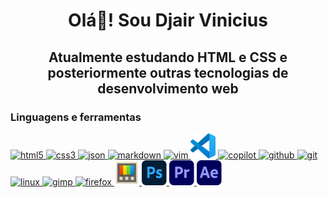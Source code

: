<!--
## Hi there 👋
**djairvinicius/djairvinicius** is a ✨ _special_ ✨ repository because its `README.md` (this file) appears on your GitHub profile.

Here are some ideas to get you started:

- 🔭 I’m currently working on ...
- 🌱 I’m currently learning ...
- 👯 I’m looking to collaborate on ...
- 🤔 I’m looking for help with ...
- 💬 Ask me about ...
- 📫 How to reach me: ...
- 😄 Pronouns: ...
- ⚡ Fun fact: ...
-->
<h1 align="center">
    Olá👋! Sou Djair Vinicius
</h1>

<h2 align="center">
Atualmente estudando HTML e CSS e posteriormente outras tecnologias de desenvolvimento web
</h2>

<h3 align="left">Linguagens e ferramentas</h3>
<p align="left"> 
<!--html5-->
<a href="https://www.w3.org/html/" target="_blank" rel="noreferrer"> 
<img src="https://img.shields.io/badge/HTML5-E34F26.svg?style=for-the-badge&logo=HTML5&logoColor=white" alt="html5"> 
</a>
<!--css-->
<a href="https://www.w3schools.com/css/" target="_blank" rel="noreferrer"> 
<img src="https://img.shields.io/badge/CSS-663399.svg?style=for-the-badge&logo=CSS&logoColor=white" alt="css3"> 
</a>
<!--json-->
<a href="https://json.org/" target="_blank" rel="noreferrer">
<img src="https://img.shields.io/badge/JSON-000000.svg?style=for-the-badge&logo=JSON&logoColor=white" alt="json">
</a>
<!--markdown-->
<a href="https://www.markdownguide.org/" target="_blank" rel="noreferrer">
<img src="https://img.shields.io/badge/Markdown-000000.svg?style=for-the-badge&logo=Markdown&logoColor=white" alt="markdown">
</a>
<!--vim-->
<a href="https://www.vim.org/" target="_blank" rel="noreferrer">
<img src="https://img.shields.io/badge/Vim-019733.svg?style=for-the-badge&logo=Vim&logoColor=white" alt="vim">
<!--vscode-->
<a href="https://code.visualstudio.com/" target="_blank" rel="noreferrer">
<img src="assets/icons/tools/vscode.svg" alt="vscode" width="40" height="40">
</a>
<!--copilot-->
<a href="https://github.com/features/copilot" target="_blank" rel="noreferrer">
<img src="https://img.shields.io/badge/GitHub%20Copilot-000000.svg?style=for-the-badge&logo=GitHub-Copilot&logoColor=white" alt="copilot">
<!--github-->
<a href="https://github.com/" target="_blank" rel="noreferrer">
<img src="https://img.shields.io/badge/GitHub-100000?style=for-the-badge&logo=github&logoColor=white" alt="github">
</a> 
<!--git-->
<a href="https://git-scm.com/" target="_blank" rel="noreferrer"> 
<img src="https://img.shields.io/badge/Git-F05032.svg?style=for-the-badge&logo=Git&logoColor=white" alt="git"> 
</a> 
<!--linux bagde-->
<a href="https://www.linux.org/" target="_blank" rel="noreferrer"> 
<img src="https://img.shields.io/badge/Linux-FCC624?style=for-the-badge&logo=linux&logoColor=black" alt="linux"/> 
</a>
<!--gimp-->
<a href="https://www.gimp.org/" target="_blank" rel="noreferrer">
<img src="https://img.shields.io/badge/GIMP-8C8073.svg?style=for-the-badge&logo=GIMP&logoColor=white" alt="gimp">
</a>
<!--firefox-->
<a href="https://www.mozilla.org/en-US/firefox/" target="_blank" rel="noreferrer">
<img src="https://img.shields.io/badge/Firefox%20Browser-FF7139.svg?style=for-the-badge&logo=Firefox-Browser&logoColor=white" alt="firefox">
</a>
<!--powertoys-->
<a href="https://learn.microsoft.com/en-us/windows/powertoys/" target="_blank" rel="noreferrer">
<img src="assets/icons/tools/powertoys.svg" alt="powertoys" width="40" height="40">
<!--photoshop-->
<a href="https://www.photoshop.com/en" target="_blank" rel="noreferrer"> 
<img src="assets/icons/tools/photoshop.svg" alt="photoshop" width="40" height="40"/>
</a>
<!--premiere-->
<a href="https://www.adobe.com/products/premiere" target="_blank" rel="noreferrer"> 
<img src="assets/icons/tools/premiere.svg" alt="premierer" width="40" height="40">
</a>
<!--after-effects-->
<a href="https://www.adobe.com/products/aftereffects" target="_blank" rel="noreferrer">
<img src="assets/icons/tools/after-effects.svg" alt="after effects" width="40" height="40">
</a> 
</p>


